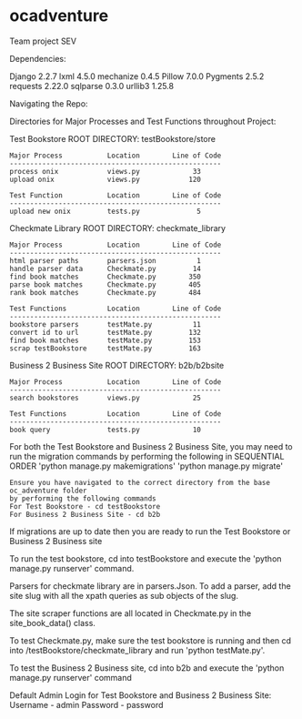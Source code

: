 # ocadventure
Team project SEV

Dependencies:

Django 2.2.7
lxml   4.5.0
mechanize 0.4.5
Pillow 7.0.0
Pygments 2.5.2
requests 2.22.0
sqlparse 0.3.0
urllib3 1.25.8

Navigating the Repo:

Directories for Major Processes and Test Functions throughout Project:

Test Bookstore
ROOT DIRECTORY: testBookstore/store

    Major Process           Location        Line of Code
    ----------------------------------------------------
    process onix            views.py             33
    upload onix             views.py            120
	
	Test Function			Location		Line of Code
	----------------------------------------------------
	upload new onix         tests.py              5
    
	
Checkmate Library
ROOT DIRECTORY: checkmate_library

    Major Process           Location        Line of Code
    ----------------------------------------------------
    html parser paths       parsers.json          1
    handle parser data      Checkmate.py         14
    find book matches       Checkmate.py        350
    parse book matches      Checkmate.py        405
    rank book matches       Checkmate.py        484

    Test Functions          Location        Line of Code
    ----------------------------------------------------
    bookstore parsers       testMate.py          11
    convert id to url       testMate.py         132
    find book matches       testMate.py         153
    scrap testBookstore     testMate.py         163


Business 2 Business Site
ROOT DIRECTORY: b2b/b2bsite

    Major Process           Location        Line of Code
    ----------------------------------------------------
    search bookstores       views.py             25

    Test Functions          Location        Line of Code
    ----------------------------------------------------
    book query              tests.py             10


For both the Test Bookstore and Business 2 Business Site, you may need to run the migration commands
by performing the following in SEQUENTIAL ORDER
    'python manage.py makemigrations'
    'python manage.py migrate'

    Ensure you have navigated to the correct directory from the base oc_adventure folder
    by performing the following commands
    For Test Bookstore - cd testBookstore
    For Business 2 Business Site - cd b2b

If migrations are up to date then you are ready to run the Test Bookstore or Business 2 Business site

To run the test bookstore, cd into testBookstore and execute the 'python manage.py runserver' command.

Parsers for checkmate library are in parsers.Json. To add a parser, add the site slug with all the xpath queries as sub objects of the slug.

The site scraper functions are all located in Checkmate.py in the site_book_data() class. 

To test Checkmate.py, make sure the test bookstore is running and then cd into /testBookstore/checkmate_library and run 'python testMate.py'.

To test the Business 2 Business site, cd into b2b and execute the 'python manage.py runserver' command

 Default Admin Login for Test Bookstore and Business 2 Business Site:
    Username - admin
    Password - password
